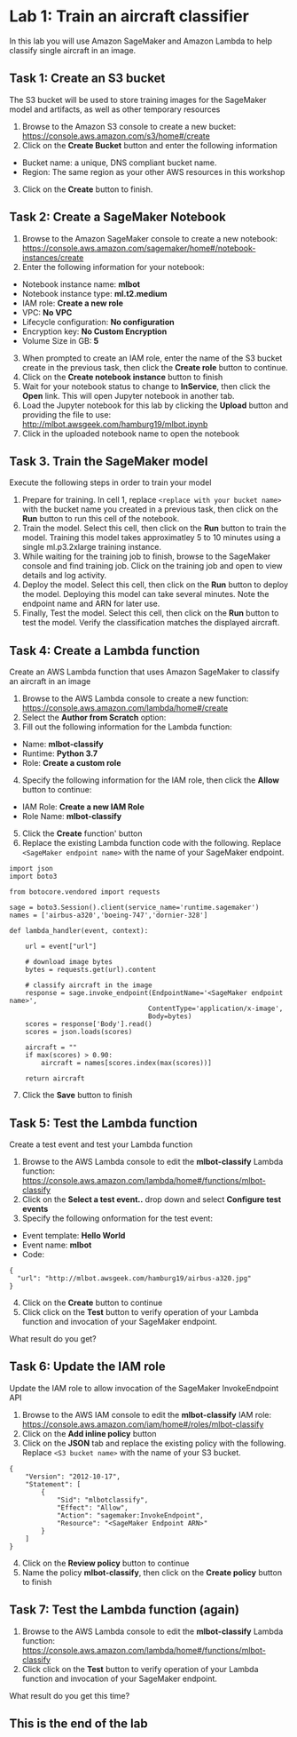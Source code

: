 
# Lab 1: Train an aircraft classifier
In this lab you will use Amazon SageMaker and Amazon Lambda to help classify single aircraft in an image.

## Task 1: Create an S3 bucket
The S3 bucket will be used to store training images for the SageMaker model and artifacts, as well as other temporary resources
1. Browse to the Amazon S3 console to create a new bucket: https://console.aws.amazon.com/s3/home#/create
2. Click on the **Create Bucket** button and enter the following information
* Bucket name: a unique, DNS compliant bucket name.
* Region: The same region as your other AWS resources in this workshop
3. Click on the **Create** button to finish.

## Task 2: Create a SageMaker Notebook
1. Browse to the Amazon SageMaker console to create a new notebook: https://console.aws.amazon.com/sagemaker/home#/notebook-instances/create
2. Enter the following information for your notebook:
* Notebook instance name: **mlbot**
* Notebook instance type: **ml.t2.medium**
* IAM role: **Create a new role**
* VPC: **No VPC**
* Lifecycle configuration: **No configuration**
* Encryption key: **No Custom Encryption**
* Volume Size in GB: **5**
3. When prompted to create an IAM role, enter the name of the S3 bucket create in the previous task, then click the **Create role** button to continue.
4. Click on the **Create notebook instance** button to finish
5. Wait for your notebook status to change to **InService**, then click the **Open** link. This will open Jupyter notebook in another tab.
6. Load the Jupyter notebook for this lab by clicking the **Upload** button and providing the file to use: http://mlbot.awsgeek.com/hamburg19/mlbot.ipynb
7. Click in the uploaded notebook name to open the notebook

## Task 3. Train the SageMaker model
Execute the following steps in order to train your model
1. Prepare for training. In cell 1, replace ```<replace with your bucket name>``` with the bucket name you created in a previous task, then click on the **Run** button to run this cell of the notebook.
2. Train the model. Select this cell, then click on the **Run** button to train the model. Training this model takes approximatley 5 to 10 minutes using a single ml.p3.2xlarge training instance. 
3. While waiting for the training job to finish, browse to the SageMaker console and find training job. Click on the training job and open to view details and log activity.
4. Deploy the model. Select this cell, then click on the **Run** button to deploy the model. Deploying this model can take several minutes. Note the endpoint name and ARN for later use.
5. Finally, Test the model. Select this cell, then click on the **Run** button to test the model. Verify the classification matches the displayed aircraft.

## Task 4: Create a Lambda function
Create an AWS Lambda function that uses Amazon SageMaker to classify an aircraft in an image
1. Browse to the AWS Lambda console to create a new function: https://console.aws.amazon.com/lambda/home#/create
2. Select the **Author from Scratch** option:
3. Fill out the following information for the Lambda function:
* Name: **mlbot-classify**
* Runtime: **Python 3.7**
* Role: **Create a custom role**
4. Specify the following information for the IAM role, then click the **Allow** button to continue:
* IAM Role: **Create a new IAM Role**
* Role Name: **mlbot-classify**
5. Click the **Create** function' button
6. Replace the existing Lambda function code with the following. Replace ```<SageMaker endpoint name>``` with the name of your SageMaker endpoint. 
```
import json
import boto3

from botocore.vendored import requests
 
sage = boto3.Session().client(service_name='runtime.sagemaker') 
names = ['airbus-a320','boeing-747','dornier-328']

def lambda_handler(event, context):
   
    url = event["url"]

    # download image bytes
    bytes = requests.get(url).content
    
    # classify aircraft in the image
    response = sage.invoke_endpoint(EndpointName='<SageMaker endpoint name>', 
                                   ContentType='application/x-image', 
                                   Body=bytes)
    scores = response['Body'].read()
    scores = json.loads(scores)

    aircraft = ""
    if max(scores) > 0.90:
        aircraft = names[scores.index(max(scores))]
    
    return aircraft
```
7. Click the **Save** button to finish

## Task 5: Test the Lambda function
Create a test event and test your Lambda function 
1. Browse to the AWS Lambda console to edit the **mlbot-classify** Lambda function: https://console.aws.amazon.com/lambda/home#/functions/mlbot-classify
2. Click on the **Select a test event..** drop down and select **Configure test events**
3. Specify the following onformation for the test event:
* Event template: **Hello World**
* Event name: **mlbot**
* Code:
```
{
  "url": "http://mlbot.awsgeek.com/hamburg19/airbus-a320.jpg"
}
```
4. Click on the **Create** button to continue
5. Click click on the **Test** button to verify operation of your Lambda function and invocation of your SageMaker endpoint.

What result do you get?

## Task 6: Update the IAM role
Update the IAM role to allow invocation of the SageMaker InvokeEndpoint API
1. Browse to the AWS IAM console to edit the **mlbot-classify** IAM role: https://console.aws.amazon.com/iam/home#/roles/mlbot-classify
2. Click on the **Add inline policy** button
3. Click on the **JSON** tab and replace the existing policy with the following. Replace ```<S3 bucket name>``` with the name of your S3 bucket.

```
{
    "Version": "2012-10-17",
    "Statement": [
        {
            "Sid": "mlbotclassify",
            "Effect": "Allow",
            "Action": "sagemaker:InvokeEndpoint",
            "Resource": "<SageMaker Endpoint ARN>"
        }
    ]
}
```
4. Click on the **Review policy** button to continue
5. Name the policy **mlbot-classify**, then click on the **Create policy** button to finish

## Task 7: Test the Lambda function (again)
1. Browse to the AWS Lambda console to edit the **mlbot-classify** Lambda function: https://console.aws.amazon.com/lambda/home#/functions/mlbot-classify
2. Click click on the **Test** button to verify operation of your Lambda function and invocation of your SageMaker endpoint.

What result do you get this time?

## This is the end of the lab

